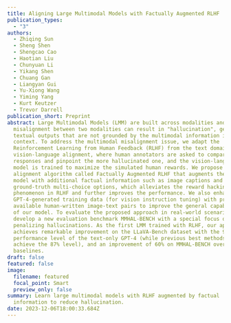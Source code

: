 ```yaml
---
title: Aligning Large Multimodal Models with Factually Augmented RLHF
publication_types:
  - "3"
authors:
  - Zhiqing Sun
  - Sheng Shen
  - Shengcao Cao
  - Haotian Liu
  - Chunyuan Li
  - Yikang Shen
  - Chuang Gan
  - Liangyan Gui
  - Yu-Xiong Wang
  - Yiming Yang
  - Kurt Keutzer
  - Trevor Darrell
publication_short: Preprint
abstract: Large Multimodal Models (LMM) are built across modalities and the
  misalignment between two modalities can result in "hallucination", generating
  textual outputs that are not grounded by the multimodal information in
  context. To address the multimodal misalignment issue, we adapt the
  Reinforcement Learning from Human Feedback (RLHF) from the text domain to the
  vision-language alignment, where human annotators are asked to compare two
  responses and pinpoint the more hallucinated one, and the vision-language
  model is trained to maximize the simulated human rewards. We propose a new
  alignment algorithm called Factually Augmented RLHF that augments the reward
  model with additional factual information such as image captions and
  ground-truth multi-choice options, which alleviates the reward hacking
  phenomenon in RLHF and further improves the performance. We also enhance the
  GPT-4-generated training data (for vision instruction tuning) with previously
  available human-written image-text pairs to improve the general capabilities
  of our model. To evaluate the proposed approach in real-world scenarios, we
  develop a new evaluation benchmark MMHAL-BENCH with a special focus on
  penalizing hallucinations. As the first LMM trained with RLHF, our approach
  achieves remarkable improvement on the LLaVA-Bench dataset with the 96%
  performance level of the text-only GPT-4 (while previous best methods can only
  achieve the 87% level), and an improvement of 60% on MMHAL-BENCH over other
  baselines.
draft: false
featured: false
image:
  filename: featured
  focal_point: Smart
  preview_only: false
summary: Learn large multimodal models with RLHF augmented by factual
  information to reduce hallucination.
date: 2023-12-06T18:00:33.684Z
---
```

